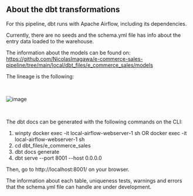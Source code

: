 ## About the dbt transformations

For this pipeline, dbt runs with Apache Airflow, including its dependencies.

Currently, there are no seeds and the schema.yml file has info about the entry data loaded to the warehouse.

The information about the models can be found on: https://github.com/NicolasImagawa/e-commerce-sales-pipeline/tree/main/local/dbt_files/e_commerce_sales/models

The lineage is the following:

<br>

![image](https://github.com/user-attachments/assets/ba9f5645-c764-41e1-a03d-6068e0e97341)

<br>

The dbt docs can be generated with the following commands on the CLI:

1. winpty docker exec -it local-airflow-webserver-1 sh OR docker exec -it local-airflow-webserver-1 sh
2. cd dbt_files/e_commerce_sales
3. dbt docs generate
4. dbt serve --port 8001 --host 0.0.0.0
   
Then, go to http://localhost:8001/ on your browser.

The information about each table, uniqueness tests, warnings and errors that the schema.yml file can handle are under development.
